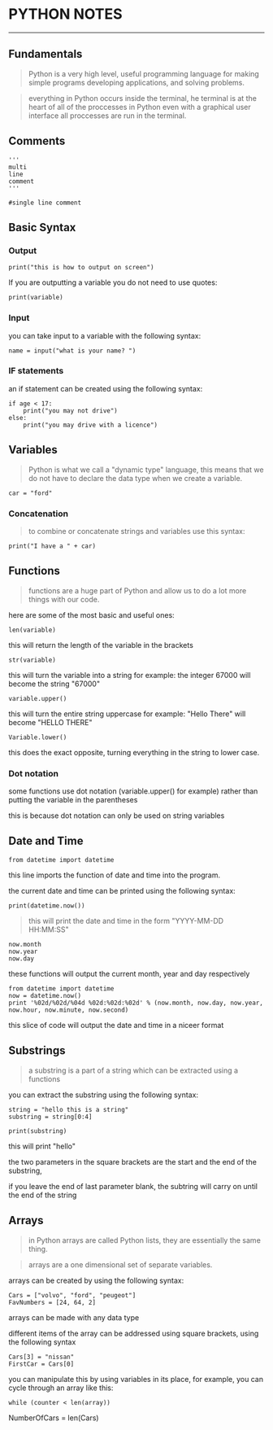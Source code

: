 # **PYTHON NOTES**
***

## Fundamentals

>Python is a very high level, useful programming language for making simple programs developing applications, and solving problems.

>everything in Python occurs inside the terminal, he terminal is at the heart of all of the proccesses in Python even with a graphical user interface all proccesses are run in the terminal.

## Comments

	''' 
	multi 
	line 
	comment
	'''

	#single line comment

## Basic Syntax
### Output

	print("this is how to output on screen")

If you are outputting a variable you do not need to use quotes:

	print(variable)

### Input

you can take input to a variable with the following syntax:

	name = input("what is your name? ")

### IF statements
an if statement can be created using the following syntax:

	if age < 17:
		print("you may not drive")
	else:
		print("you may drive with a licence")


## Variables
>Python is what we call a "dynamic type" language, this means that we do not have to declare the data type when we create a variable.

	car = "ford"

### Concatenation
>to combine or concatenate strings and variables use this syntax:

	print("I have a " + car)
	
## Functions

>functions are a huge part of Python and allow us to do a lot more things with our code.

here are some of the most basic and useful ones:

	len(variable)

this will return the length of the variable in the brackets

	str(variable)

this will turn the variable into a string for example:
the integer 67000 will become the string "67000"

	variable.upper()

this will turn the entire string uppercase for example:
"Hello There" will become "HELLO THERE"

	Variable.lower()

this does the exact opposite, turning everything in the string to lower case.

### Dot notation
some functions use dot notation (variable.upper() for example)
rather than putting the variable in the parentheses

this is because dot notation can only be used on string variables

## Date and Time

	from datetime import datetime

this line imports the function of date and time into the program. 

the current date and time can be printed using the following syntax:
	
	print(datetime.now())	

>this will print the date and time in the form "YYYY-MM-DD HH:MM:SS"

	now.month
	now.year 
	now.day

these functions will output the current month, year and day respectively

	from datetime import datetime
	now = datetime.now()
	print '%02d/%02d/%04d %02d:%02d:%02d' % (now.month, now.day, now.year, now.hour, now.minute, now.second)

this slice of code will output the date and time in a niceer format

## Substrings

>a substring is a part of a string which can be extracted using a functions

you can extract the substring using the following syntax:

	string = "hello this is a string"
	substring = string[0:4]

	print(substring)

this will print "hello"

the two parameters in the square brackets are the start and the end of the substring,

if you leave the end of last parameter blank, the subtring will carry on until the end of the string

## Arrays

>in Python arrays are called Python lists, they are essentially the same thing.

>arrays are a one dimensional set of separate variables.

arrays can be created by using the following syntax:

	Cars = ["volvo", "ford", "peugeot"]
	FavNumbers = [24, 64, 2]

arrays can be made with any data type

different items of the array can be addressed using square brackets, using the following syntax

	Cars[3] = "nissan"
	FirstCar = Cars[0]

you can manipulate this by using variables in its place, for example, you can cycle through an array like this:

	while (counter < len(array))
	
NumberOfCars = len(Cars)